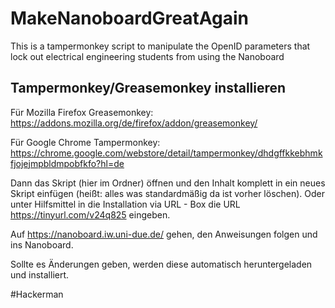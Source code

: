# MakeNanoboardGreatAgain
This is a tampermonkey script to manipulate the OpenID parameters that lock out electrical engineering students from using the Nanoboard

## Tampermonkey/Greasemonkey installieren

Für Mozilla Firefox Greasemonkey: <https://addons.mozilla.org/de/firefox/addon/greasemonkey/>

Für Google Chrome Tampermonkey: <https://chrome.google.com/webstore/detail/tampermonkey/dhdgffkkebhmkfjojejmpbldmpobfkfo?hl=de>

Dann das Skript (hier im Ordner) öffnen und den Inhalt komplett in ein neues Skript einfügen (heißt: alles was standardmäßig da ist vorher löschen). Oder unter Hilfsmittel in die Installation via URL - Box die URL <https://tinyurl.com/v24q825> eingeben.

Auf https://nanoboard.iw.uni-due.de/ gehen, den Anweisungen folgen und ins Nanoboard.

Sollte es Änderungen geben, werden diese automatisch heruntergeladen und installiert.

#Hackerman
